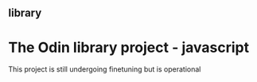 ## library
# The Odin library project - javascript
This project is still undergoing finetuning but is operational



